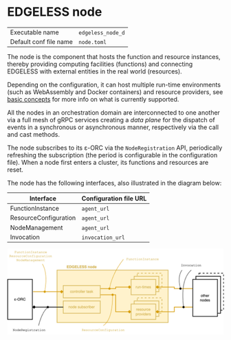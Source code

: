 # EDGELESS node

|                        |                   |
| ---------------------- | ----------------- |
| Executable name        | `edgeless_node_d` |
| Default conf file name | `node.toml`       |

The node is the component that hosts the function and resource instances,
thereby providing computing facilities (functions) and connecting EDGELESS
with external entities in the real world (resources).

Depending on the configuration, it can host multiple run-time environments
(such as WebAssembly and Docker containers) and resource providers, see
[basic concepts](basic_concepts.md) for more info on what is currently
supported.

All the nodes in an orchestration domain are interconnected to one another
via a full mesh of gRPC services creating a _data plane_ for the dispatch
of events in a synchronous or asynchronous manner, respectively via the
call and cast methods.

The node subscribes to its ε-ORC via the `NodeRegistration` API,
periodically refreshing the subscription (the period is configurable in the
configuration file).
When a node first enters a cluster, its functions and resources are reset.

The node has the following interfaces, also illustrated in the diagram below:

| Interface             | Configuration file URL |
| --------------------- | ---------------------- |
| FunctionInstance      | `agent_url`            |
| ResourceConfiguration | `agent_url`            |
| NodeManagement        | `agent_url`            |
| Invocation            | `invocation_url`       |

![](diagrams-node.png)